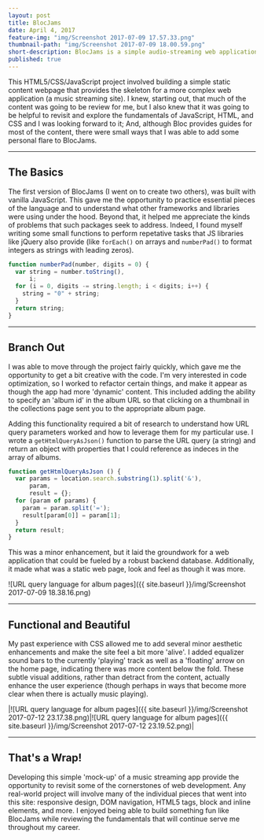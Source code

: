 ```yaml
---
layout: post
title: BlocJams
date: April 4, 2017
feature-img: "img/Screenshot 2017-07-09 17.57.33.png"
thumbnail-path: "img/Screenshot 2017-07-09 18.00.59.png"
short-description: BlocJams is a simple audio-streaming web application (à la Spotify) built only on JavaScript, HTML5, and CSS.
published: true
---
```

This HTML5/CSS/JavaScript project involved building a simple static content webpage that provides the skeleton for a more complex web application (a music streaming site). I knew, starting out, that much of the content was going to be review for me, but I also knew that it was going to be helpful to revisit and explore the fundamentals of JavaScript, HTML, and CSS and I was looking forward to it; And, although Bloc provides guides for most of the content, there were small ways that I was able to add some personal flare to BlocJams.

---

## The Basics

The first version of BlocJams (I went on to create two others), was built with vanilla JavaScript. This gave me the opportunity to practice essential pieces of the language and to understand what other frameworks and libraries were using under the hood. Beyond that, it helped me appreciate the kinds of problems that such packages seek to address. Indeed, I found myself writing some small functions to perform repetative tasks that JS libraries like jQuery also provide (like `forEach()` on arrays and `numberPad()` to format integers as strings with leading zeros).

```javascript
function numberPad(number, digits = 0) {
  var string = number.toString(),
      i;
  for (i = 0, digits -= string.length; i < digits; i++) {
    string = "0" + string;
  }
  return string;
}
```

---

## Branch Out

I was able to move through the project fairly quickly, which gave me the opportunity to get a bit creative with the code. I'm very interested in code optimization, so I worked to refactor certain things, and make it appear as though the app had more 'dynamic' content. This included adding the ability to specify an 'album id' in the album URL so that clicking on a thumbnail in the collections page sent you to the appropriate album page.

Adding this functionality required a bit of research to understand how URL query parameters worked and how to leverage them for my particular use. I wrote a `getHtmlQueryAsJson()` function to parse the URL query (a string) and return an object with properties that I could reference as indeces in the array of albums.


```javascript
function getHtmlQueryAsJson () {
  var params = location.search.substring(1).split('&'),
      param,
      result = {};
  for (param of params) {
    param = param.split('=');
    result[param[0]] = param[1];
  }
  return result;
}
```

This was a minor enhancement, but it laid the groundwork for a web application that could be fueled by a robust backend database. Additionally, it made what was a static web page, look and feel as though it was more.


![URL query language for album pages]({{ site.baseurl }}/img/Screenshot 2017-07-09 18.38.16.png)


---

## Functional and Beautiful

My past experience with CSS allowed me to add several minor aesthetic enhancements and make the site feel a bit more 'alive'. I added equalizer sound bars to the currently 'playing' track as well as a 'floating' arrow on the home page, indicating there was more content below the fold. These subtle visual additions, rather than detract from the content, actually enhance the user experience (though perhaps in ways that become more clear when there is actually music playing).


|![URL query language for album pages]({{ site.baseurl }}/img/Screenshot 2017-07-12 23.17.38.png)|![URL query language for album pages]({{ site.baseurl }}/img/Screenshot 2017-07-12 23.19.52.png)|

---

## That's a Wrap!

Developing this simple 'mock-up' of a music streaming app provide the opportunity to revisit some of the cornerstones of web development. Any real-world project will involve many of the individual pieces that went into this site: responsive design, DOM navigation, HTML5 tags, block and inline elements, and more. I enjoyed being able to build something fun like BlocJams while reviewing the fundamentals that will continue serve me throughout my career.
